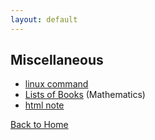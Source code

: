 ```yaml
---
layout: default
---
```


## Miscellaneous

* [linux command](misc/linuxcheatsheet.html)
* [Lists of Books](misc/books_math.html) (Mathematics)
* [html note](misc/html_note.md)



[Back to Home](./../)
